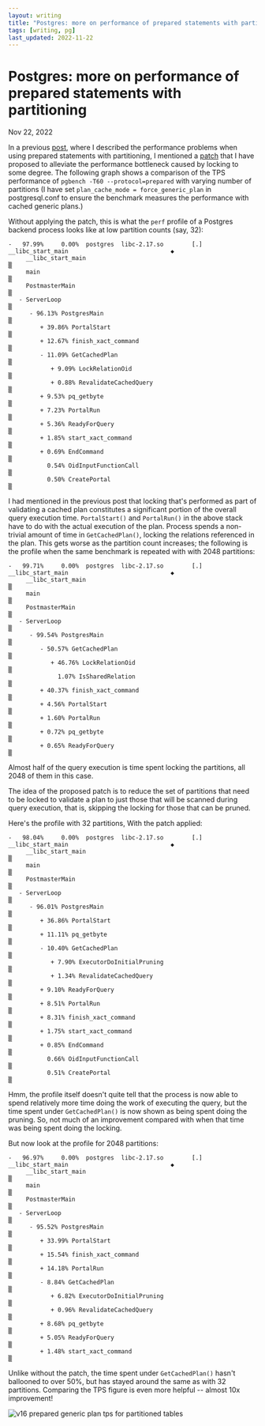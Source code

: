 ```yaml
---
layout: writing
title: "Postgres: more on performance of prepared statements with partitioning"
tags: [writing, pg]
last_updated: 2022-11-22
---
```

# Postgres: more on performance of prepared statements with partitioning

Nov 22, 2022

In a previous [post](https://amitlan.com/2022/05/16/param-query-partition-woes.html), where I
described the performance problems when using prepared statements with partitioning, I
mentioned a [patch](https://www.postgresql.org/message-id/CA%2BHiwqFGkMSge6TgC9KQzde0ohpAycLQuV7ooitEEpbKB0O_mg%40mail.gmail.com)
that I have proposed to alleviate the performance bottleneck caused by locking to some degree.
The following graph shows a comparison of the TPS performance of `pgbench -T60 --protocol=prepared`
with varying number of partitions (I have set `plan_cache_mode = force_generic_plan` in
postgresql.conf to ensure the benchmark measures the performance with cached generic plans.)

Without applying the patch, this is what the `perf` profile of a Postgres backend process
looks like at low partition counts (say, 32):

```
-   97.99%     0.00%  postgres  libc-2.17.so        [.] __libc_start_main                             ◆
     __libc_start_main                                                                                ▒
     main                                                                                             ▒
     PostmasterMain                                                                                   ▒
   - ServerLoop                                                                                       ▒
      - 96.13% PostgresMain                                                                           ▒
         + 39.86% PortalStart                                                                         ▒
         + 12.67% finish_xact_command                                                                 ▒
         - 11.09% GetCachedPlan                                                                       ▒
            + 9.09% LockRelationOid                                                                   ▒
            + 0.88% RevalidateCachedQuery                                                             ▒
         + 9.53% pq_getbyte                                                                           ▒
         + 7.23% PortalRun                                                                            ▒
         + 5.36% ReadyForQuery                                                                        ▒
         + 1.85% start_xact_command                                                                   ▒
         + 0.69% EndCommand                                                                           ▒
           0.54% OidInputFunctionCall                                                                 ▒
           0.50% CreatePortal                                                                         ▒
```

I had mentioned in the previous post that locking that's performed as part of validating a cached plan
constitutes a significant portion of the overall query execution time.  `PortalStart()` and `PortalRun()`
in the above stack have to do with the actual execution of the plan.  Process spends a non-trivial
amount of time in `GetCachedPlan()`, locking the relations referenced in the plan.  This gets worse as
the partition count increases; the following is the profile when the same benchmark is repeated with
with 2048 partitions:


```
-   99.71%     0.00%  postgres  libc-2.17.so        [.] __libc_start_main                             ◆
     __libc_start_main                                                                                ▒
     main                                                                                             ▒
     PostmasterMain                                                                                   ▒
   - ServerLoop                                                                                       ▒
      - 99.54% PostgresMain                                                                           ▒
         - 50.57% GetCachedPlan                                                                       ▒
            + 46.76% LockRelationOid                                                                  ▒
              1.07% IsSharedRelation                                                                  ▒
         + 40.37% finish_xact_command                                                                 ▒
         + 4.56% PortalStart                                                                          ▒
         + 1.60% PortalRun                                                                            ▒
         + 0.72% pq_getbyte                                                                           ▒
         + 0.65% ReadyForQuery                                                                        ▒
```

Almost half of the query execution is time spent locking the partitions, all 2048 of them in this case.

The idea of the proposed patch is to reduce the set of partitions that need to be locked to validate
a plan to just those that will be scanned during query execution, that is, skipping the locking for
those that can be pruned.

Here's the profile with 32 partitions, With the patch applied:

```
-   98.04%     0.00%  postgres  libc-2.17.so        [.] __libc_start_main                             ◆
     __libc_start_main                                                                                ▒
     main                                                                                             ▒
     PostmasterMain                                                                                   ▒
   - ServerLoop                                                                                       ▒
      - 96.01% PostgresMain                                                                           ▒
         + 36.86% PortalStart                                                                         ▒
         + 11.11% pq_getbyte                                                                          ▒
         - 10.40% GetCachedPlan                                                                       ▒
            + 7.90% ExecutorDoInitialPruning                                                          ▒
            + 1.34% RevalidateCachedQuery                                                             ▒
         + 9.10% ReadyForQuery                                                                        ▒
         + 8.51% PortalRun                                                                            ▒
         + 8.31% finish_xact_command                                                                  ▒
         + 1.75% start_xact_command                                                                   ▒
         + 0.85% EndCommand                                                                           ▒
           0.66% OidInputFunctionCall                                                                 ▒
           0.51% CreatePortal                                                                         ▒
```

Hmm, the profile itself doesn't quite tell that the process is now able to spend relatively more time
doing the work of executing the query, but the time spent under `GetCachedPlan()` is now shown as
being spent doing the pruning.  So, not much of an improvement compared with when that time was being
spent doing the locking.

But now look at the profile for 2048 partitions:


```
-   96.97%     0.00%  postgres  libc-2.17.so        [.] __libc_start_main                             ◆
     __libc_start_main                                                                                ▒
     main                                                                                             ▒
     PostmasterMain                                                                                   ▒
   - ServerLoop                                                                                       ▒
      - 95.52% PostgresMain                                                                           ▒
         + 33.99% PortalStart                                                                         ▒
         + 15.54% finish_xact_command                                                                 ▒
         + 14.18% PortalRun                                                                           ▒
         - 8.84% GetCachedPlan                                                                        ▒
            + 6.82% ExecutorDoInitialPruning                                                          ▒
            + 0.96% RevalidateCachedQuery                                                             ▒
         + 8.68% pq_getbyte                                                                           ▒
         + 5.05% ReadyForQuery                                                                        ▒
         + 1.48% start_xact_command                                                                   ▒
```

Unlike without the patch, the time spent under `GetCachedPlan()` hasn't ballooned to over 50%, but has
stayed around the same as with 32 partitions.  Comparing the TPS figure is even more helpful -- almost
10x improvement!


![v16 prepared generic plan tps for partitioned tables](https://s3.ap-northeast-1.amazonaws.com/amitlan.com/files/param-partition-woes-img3.png)


